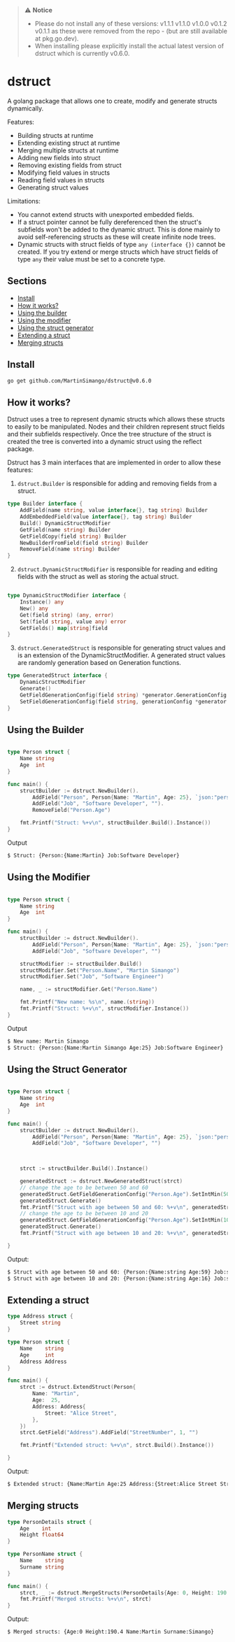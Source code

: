 > :warning: **Notice**
> * Please do not install any of these versions: v1.1.1 v1.1.0 v1.0.0 v0.1.2 v0.1.1 as these were removed from the repo - (but are still available at pkg.go.dev).
> * When installing please explicitly install the actual latest version of dstruct which is currently v0.6.0.


# dstruct
A golang package that allows one to create, modify and generate structs dynamically. 

Features:
* Building structs at runtime
* Extending existing struct at runtime
* Merging multiple structs at runtime
* Adding new fields into struct
* Removing existing fields from struct
* Modifying field values in structs
* Reading field values in structs
* Generating struct values


Limitations:
* You cannot extend structs with unexported embedded fields.
* If a struct pointer cannot be fully dereferenced then the struct's subfields won't be added to the dynamic struct. This is done mainly to avoid self-referencing structs as these will create infinite node trees.
* Dynamic structs with struct fields of type `any (interface {})` cannot be created. If you try
extend or merge structs which have struct fields of type `any` their value must be set to a concrete type. 


## Sections
* [Install](https://github.com/MartinSimango/dstruct#install)
* [How it works?](https://github.com/MartinSimango/dstruct#how-it-works)
* [Using the builder](https://github.com/MartinSimango/dstruct#using-the-builder)
* [Using the modifier](https://github.com/MartinSimango/dstruct#using-the-modifier)
* [Using the struct generator](https://github.com/MartinSimango/dstruct#using-a-struct-generator)
* [Extending a struct](https://github.com/MartinSimango/dstruct#extending-a-struct)
* [Merging structs](https://github.com/MartinSimango/dstruct#merging-structs)




## Install

```sh
go get github.com/MartinSimango/dstruct@v0.6.0
```

## How it works?

Dstruct uses a tree to represent dynamic structs which allows these structs to easily to be manipulated. Nodes and their children represent struct fields and their subfields respectively. Once the tree structure of the struct is created the tree is converted into a dynamic struct using the reflect package. 


Dstruct has 3 main interfaces that are implemented in order to allow these features: 

1. ```dstruct.Builder``` is responsible for adding and removing fields from a struct.

  ```go
  type Builder interface {
      AddField(name string, value interface{}, tag string) Builder
      AddEmbeddedField(value interface{}, tag string) Builder
      Build() DynamicStructModifier
      GetField(name string) Builder
      GetFieldCopy(field string) Builder
	  NewBuilderFromField(field string) Builder
      RemoveField(name string) Builder
  }
  ```

2. ```dstruct.DynamicStructModifier``` is responsible for reading and editing fields with the struct as well as storing the actual struct.

  ``` go

  type DynamicStructModifier interface {
      Instance() any
      New() any
      Get(field string) (any, error)
      Set(field string, value any) error
      GetFields() map[string]field
  }

  ```

3. ```dstruct.GeneratedStruct``` is responsible for generating struct values and is an extension of the DynamicStructModifier. A generated struct values
are randomly generation based on Generation functions.

```go
type GeneratedStruct interface {
    DynamicStructModifier
    Generate()
    GetFieldGenerationConfig(field string) *generator.GenerationConfig
    SetFieldGenerationConfig(field string, generationConfig *generator.GenerationConfig) error
}

```


## Using the Builder


```go

type Person struct {
	Name string
	Age  int
}

func main() {
	structBuilder := dstruct.NewBuilder().
		AddField("Person", Person{Name: "Martin", Age: 25}, `json:"person"`).
		AddField("Job", "Software Developer", "").
		RemoveField("Person.Age")

	fmt.Printf("Struct: %+v\n", structBuilder.Build().Instance())
}

```
Output
```sh
$ Struct: {Person:{Name:Martin} Job:Software Developer}
```

## Using the Modifier
```go

type Person struct {
	Name string
	Age  int
}

func main() {
	structBuilder := dstruct.NewBuilder().
		AddField("Person", Person{Name: "Martin", Age: 25}, `json:"person"`).
		AddField("Job", "Software Developer", "")

	structModifier := structBuilder.Build()
	structModifier.Set("Person.Name", "Martin Simango")
	structModifier.Set("Job", "Software Engineer")

	name, _ := structModifier.Get("Person.Name")

	fmt.Printf("New name: %s\n", name.(string))
	fmt.Printf("Struct: %+v\n", structModifier.Instance())
}

```
Output
```sh
$ New name: Martin Simango
$ Struct: {Person:{Name:Martin Simango Age:25} Job:Software Engineer}
```


## Using the Struct Generator

```go

type Person struct {
	Name string
	Age  int
}

func main() {
	structBuilder := dstruct.NewBuilder().
		AddField("Person", Person{Name: "Martin", Age: 25}, `json:"person"`).
		AddField("Job", "Software Developer", "")

		

	strct := structBuilder.Build().Instance()

	generatedStruct := dstruct.NewGeneratedStruct(strct)
	// change the age to be between 50 and 60
	generatedStruct.GetFieldGenerationConfig("Person.Age").SetIntMin(50).SetIntMax(60)
	generatedStruct.Generate()
	fmt.Printf("Struct with age between 50 and 60: %+v\n", generatedStruct.Instance())
	// change the age to be between 10 and 20
	generatedStruct.GetFieldGenerationConfig("Person.Age").SetIntMin(10).SetIntMax(20)
	generatedStruct.Generate()
	fmt.Printf("Struct with age between 10 and 20: %+v\n", generatedStruct.Instance())

}

```

Output:
```sh
$ Struct with age between 50 and 60: {Person:{Name:string Age:59} Job:string}
$ Struct with age between 10 and 20: {Person:{Name:string Age:16} Job:string}
```

## Extending a struct

```go
type Address struct {
	Street string
}

type Person struct {
	Name    string
	Age     int
	Address Address
}

func main() {
	strct := dstruct.ExtendStruct(Person{
		Name: "Martin",
		Age:  25,
		Address: Address{
			Street: "Alice Street",
		},
	})
	strct.GetField("Address").AddField("StreetNumber", 1, "")

	fmt.Printf("Extended struct: %+v\n", strct.Build().Instance())

}

```
Output:
```sh
$ Extended struct: {Name:Martin Age:25 Address:{Street:Alice Street StreetNumber:1}}
```

## Merging structs

```go
type PersonDetails struct {
	Age    int
	Height float64
}

type PersonName struct {
	Name    string
	Surname string
}

func main() {
	strct, _ := dstruct.MergeStructs(PersonDetails{Age: 0, Height: 190.4}, PersonName{Name: "Martin", Surname: "Simango"})
	fmt.Printf("Merged structs: %+v\n", strct)
}

```

Output:
```sh
$ Merged structs: {Age:0 Height:190.4 Name:Martin Surname:Simango}
```
